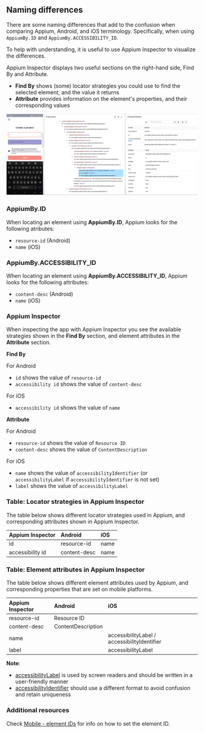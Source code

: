 ## Naming differences

There are some naming differences that add to the confusion when comparing Appium, Android, and iOS terminology. Specifically, when using `AppiumBy.ID` and `AppiumBy.ACCESSIBILITY_ID`.

To help with understanding, it is useful to use Appium Inspector to visualize the differences.

Appium Inspector displays two useful sections on the right-hand side, Find By and Attribute.

- **Find By** shows (some) locator strategies you could use to find the selected element, and the value it returns
- **Attribute** provides information on the element's properties, and their corresponding values

![inspecting_android_app](/img/locators_android.png)


### AppiumBy.ID

When locating an element using **AppiumBy.ID**, Appium looks for the following atributes:

- `resource-id` (Android)
- `name` (iOS)


### AppiumBy.ACCESSIBILITY_ID

When locating an element using **AppiumBy.ACCESSIBILITY_ID**, Appium looks for the following attributes:

- `content-desc` (Android)
- `name` (iOS)


### Appium Inspector

When inspecting the app with Appium Inspector you see the available strategies shown in the **Find By** section, and element attributes in the **Attribute** section.

**Find By**

For Android

- `id` shows the value of `resource-id`
- `accessibility id` shows the value of `content-desc`

For iOS

- `accessibility id` shows the value of `name`


**Attribute**

For Android

- `resource-id` shows the value of `Resource ID`
- `content-desc` shows the value of `ContentDescription`

For iOS

- `name` shows the value of `accessibilityIdentifier` (or `accessibilityLabel` if `accessibilityIdentifier` is not set)
- `label` shows the value of `accessibilityLabel`


### Table: Locator strategies in Appium Inspector

The table below shows different locator strategies used in Appium, and corresponding attributes shown in Appium Inspector.

| Appium Inspector   | Android        | iOS  |
|:-------------------|:---------------|:-----|
| id                 | resource-id    | name |
| accessibility id   | content-desc   | name |


### Table: Element attributes in Appium Inspector

The table below shows different element attributes used by Appium, and corresponding properties that are set on mobile platforms.

| Appium Inspector   | Android            | iOS                                          |
|:-------------------|:-------------------|:---------------------------------------------|
| resource-id        | Resource ID        |                                              |
| content-desc       | ContentDescription |                                              |
| name               |                    | accessibilityLabel / accessibilityIdentifier |
| label              |                    | accessibilityLabel                           |


**Note**:

- [accessibilityLabel](https://developer.apple.com/documentation/objectivec/nsobject/1615181-accessibilitylabel) is used by screen readers and should be written in a user-friendly manner
- [accessibilityIdentifier](https://developer.apple.com/documentation/uikit/uiaccessibilityidentification/1623132-accessibilityidentifier) should use a different format to avoid confusion and retain uniqueness


### Additional resources

Check [Mobile - element IDs](https://infinum.com/handbook/devproc/test-automation/mobile-element-ids) for info on how to set the element ID.
